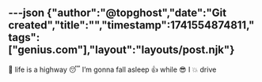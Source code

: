 ---json
{"author":"@topghost","date":"Git created","title":"","timestamp":1741554874811,"tags":["genius.com"],"layout":"layouts/post.njk"}
---
&#x1F3B5; life is a highway 
&#x1F634; I&#x2019;m gonna fall asleep
&#x1F44D; while 
&#x1F60E; I
&#x1F4A5; drive 
